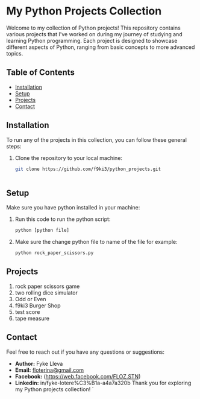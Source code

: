 # My Python Projects Collection

Welcome to my collection of Python projects! This repository contains various projects that I've worked on during my journey of studying and learning Python programming. Each project is designed to showcase different aspects of Python, ranging from basic concepts to more advanced topics.

## Table of Contents

- [Installation](#installation)
- [Setup](#Setup)
- [Projects](#projects)
- [Contact](#contact)

## Installation

To run any of the projects in this collection, you can follow these general steps:

1. Clone the repository to your local machine:
   ```bash
   git clone https://github.com/f9ki3/python_projects.git



## Setup

Make sure you have python installed in your machine:

1. Run this code to run the python script:
   ```bash
   python [python file]

2. Make sure the change python file to name of the file for example:
   ```bash
   python rock_paper_scissors.py
   
## Projects
1. rock paper scissors game
2. two rolling dice simulator
3. Odd or Even
4. f9ki3 Burger Shop
5. test score
6. tape measure

## Contact

Feel free to reach out if you have any questions or suggestions:

- **Author:** Fyke Lleva
- **Email:** floterina@gmail.com
- **Facebook:** (https://web.facebook.com/FLOZ.STN)
- **Linkedin:** in/fyke-lotere%C3%B1a-a4a7a320b
Thank you for exploring my Python projects collection!
`
